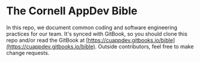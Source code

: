 # The Cornell AppDev Bible

In this repo, we document common coding and software engineering practices for our team. It's synced with GitBook, so you should clone this repo and/or read the GitBook at [https://cuappdev.gitbooks.io/bible](https://cuappdev.gitbooks.io/bible). Outside contributors, feel free to make change requests.

